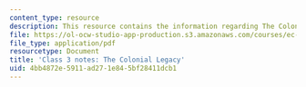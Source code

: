 ```yaml
---
content_type: resource
description: This resource contains the information regarding The Colonial Legacy.
file: https://ol-ocw-studio-app-production.s3.amazonaws.com/courses/ec-701j-d-lab-i-development-fall-2009/4bb4872e5911ad271e845bf28411dcb1_MITEC_701JF09_lec03_notes.pdf
file_type: application/pdf
resourcetype: Document
title: 'Class 3 notes: The Colonial Legacy'
uid: 4bb4872e-5911-ad27-1e84-5bf28411dcb1
---
```

